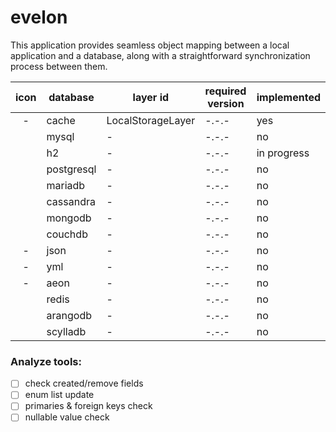 # evelon

This application provides seamless object mapping between a local application and a database, along with a
straightforward synchronization process between them.

| icon                                                                                                                                                                             | database   | layer id          | required version | implemented |
|----------------------------------------------------------------------------------------------------------------------------------------------------------------------------------|------------|-------------------|------------------|-------------|
| <div align="center"> -</div>                                                                                                                                                     | cache      | LocalStorageLayer | -.-.-            | yes         |
| <div align="center"> <img  heigth="17px" width="17px" src="https://upload.wikimedia.org/wikipedia/de/d/dd/MySQL_logo.svg"></div>                                                                                          | mysql      | -                 | -.-.-            | no          |
| <div align="center"> <img  heigth="17px" width="17px" src="https://dbdb.io/media/logos/h2-logo.svg"></div>                                                                       | h2         | -                 | -.-.-            | in progress |
| <div align="center"> <img  heigth="17px" width="17px" src="https://upload.wikimedia.org/wikipedia/commons/thumb/2/29/Postgresql_elephant.svg/1200px-Postgresql_elephant.svg.png"></div> | postgresql | -                 | -.-.-            | no          |
| <div align="center"> <img  heigth="17px" width="17px" src="https://cdn.worldvectorlogo.com/logos/mariadb.svg"></div>                                                             | mariadb    | -                 | -.-.-            | no          |
| <div align="center"> <img  heigth="17px" width="17px" src="https://upload.wikimedia.org/wikipedia/commons/thumb/5/5e/Cassandra_logo.svg/2000px-Cassandra_logo.svg.png"></div>    | cassandra  | -                 | -.-.-            | no          |
| <div align="center"> <img  heigth="17px" width="17px" src="https://www.svgrepo.com/show/331488/mongodb.svg"></div>                                                               | mongodb    | -                 | -.-.-            | no          |
| <div align="center"> <img  heigth="17px" width="17px" src="https://couchdb.apache.org/image/couch@2x.png"></div>                                                                 | couchdb    | -                 | -.-.-            | no          |
| <div align="center">-</div>                                                                                                                                                      | json       | -                 | -.-.-            | no          |
| <div align="center">-</div>                                                                                                                                                      | yml        | -                 | -.-.-            | no          |
| <div align="center">-</div>                                                                                                                                                      | aeon       | -                 | -.-.-            | no          |
| <div align="center"> <img  heigth="17px" width="17px" src="https://app.safebase.io/api/share/d978186a-cce0-4606-93ac-7a62cbb00cea/logo_og.png"></div>                            | redis      | -                 | -.-.-            | no          |
| <div align="center"> <img  heigth="17px" width="17px" src="https://upload.wikimedia.org/wikipedia/en/3/3a/ArangoDB_Logo.png"></div>                                              | arangodb   | -                 | -.-.-            | no          |
| <div align="center"> <img  heigth="17px" width="17px" src="https://www.scylladb.com/wp-content/uploads/scylla-headset.png"></div>                                                | scylladb   | -                 | -.-.-            | no          |

### Analyze tools:

- [ ] check created/remove fields
- [ ] enum list update
- [ ] primaries & foreign keys check
- [ ] nullable value check 
